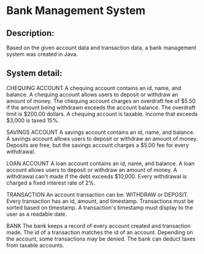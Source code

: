 # Bank Management System

## Description: 

Based on the given account data and transaction data, a bank management system was created in Java. 

## System detail:

CHEQUING ACCOUNT
A chequing account contains an id, name, and balance.
A chequing account allows users to deposit or withdraw an amount of money.
The chequing account charges an overdraft fee of $5.50 if the amount being withdrawn exceeds the account balance.
The overdraft limit is $200.00 dollars.
A chequing account is taxable. Income that exceeds $3,000 is taxed 15%.

SAVINGS ACCOUNT
A savings account contains an id, name, and balance.
A savings account allows users to deposit or withdraw an amount of money.
Deposits are free, but the savings account charges a $5.00 fee for every withdrawal.

LOAN ACCOUNT
A loan account contains an id, name, and balance.
A loan account allows users to deposit or withdraw an amount of money.
A withdrawal can't made if the debt exceeds $10,000.
Every withdrawal is charged a fixed interest rate of 2%.

TRANSACTION
An account transaction can be: WITHDRAW or DEPOSIT.
Every transaction has an id, amount, and timestamp.
Transactions must be sorted based on timestamp. 
A transaction's timestamp must display to the user as a readable date.

BANK
The bank keeps a record of every account created and transaction made.
The id of a transaction matches the id of an account. 
Depending on the account, some transactions may be denied.
The bank can deduct taxes from taxable accounts.
